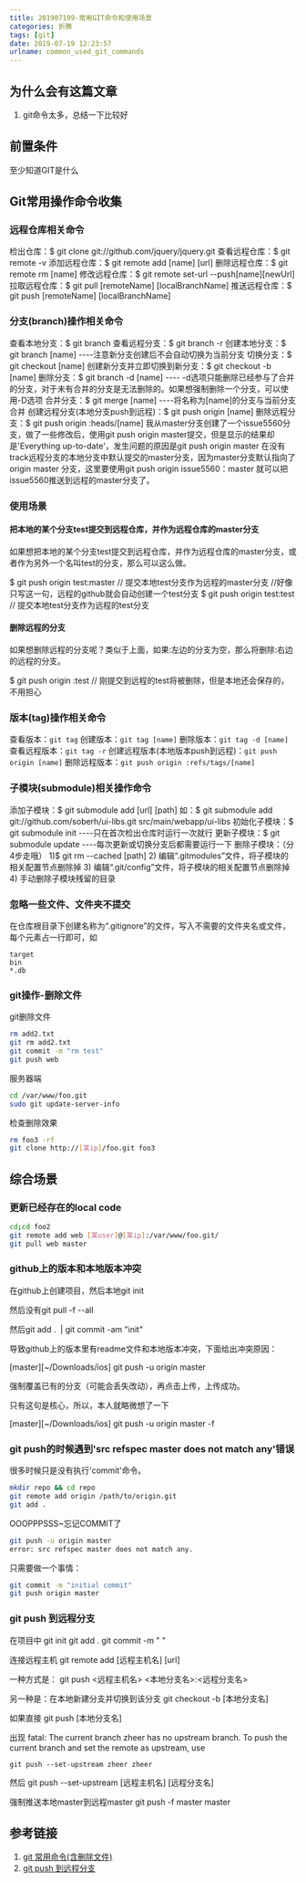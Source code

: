 ```yaml
---
title: 201907199-常用GIT命令和使用场景
categories: 折腾
tags: [git]
date: 2019-07-19 12:23:57
urlname: common_used_git_commands
---
```


## 为什么会有这篇文章

1. git命令太多，总结一下比较好

## 前置条件

至少知道GIT是什么

## Git常用操作命令收集

### 远程仓库相关命令

检出仓库：$ git clone git://github.com/jquery/jquery.git
查看远程仓库：$ git remote -v
添加远程仓库：$ git remote add [name] [url]
删除远程仓库：$ git remote rm [name]
修改远程仓库：$ git remote set-url --push[name][newUrl]
拉取远程仓库：$ git pull [remoteName] [localBranchName]
推送远程仓库：$ git push [remoteName] [localBranchName]
 
### 分支(branch)操作相关命令

查看本地分支：$ git branch
查看远程分支：$ git branch -r
创建本地分支：$ git branch [name] ----注意新分支创建后不会自动切换为当前分支
切换分支：$ git checkout [name]
创建新分支并立即切换到新分支：$ git checkout -b [name]
删除分支：$ git branch -d [name] ---- -d选项只能删除已经参与了合并的分支，对于未有合并的分支是无法删除的。如果想强制删除一个分支，可以使用-D选项
合并分支：$ git merge [name] ----将名称为[name]的分支与当前分支合并
创建远程分支(本地分支push到远程)：$ git push origin [name]
删除远程分支：$ git push origin :heads/[name]
我从master分支创建了一个issue5560分支，做了一些修改后，使用git push origin master提交，但是显示的结果却是'Everything up-to-date'，发生问题的原因是git push origin master 在没有track远程分支的本地分支中默认提交的master分支，因为master分支默认指向了origin master 分支，这里要使用git push origin issue5560：master 就可以把issue5560推送到远程的master分支了。

### 使用场景

#### 把本地的某个分支test提交到远程仓库，并作为远程仓库的master分支

如果想把本地的某个分支test提交到远程仓库，并作为远程仓库的master分支，或者作为另外一个名叫test的分支，那么可以这么做。

$ git push origin test:master         // 提交本地test分支作为远程的master分支 //好像只写这一句，远程的github就会自动创建一个test分支
$ git push origin test:test              // 提交本地test分支作为远程的test分支

#### 删除远程的分支

如果想删除远程的分支呢？类似于上面，如果:左边的分支为空，那么将删除:右边的远程的分支。

$ git push origin :test              // 刚提交到远程的test将被删除，但是本地还会保存的，不用担心

### 版本(tag)操作相关命令

查看版本：`git tag`
创建版本：`git tag [name]`
删除版本：`git tag -d [name]`
查看远程版本：`git tag -r`
创建远程版本(本地版本push到远程)：`git push origin [name]`
删除远程版本：`git push origin :refs/tags/[name]`
 
### 子模块(submodule)相关操作命令

添加子模块：$ git submodule add [url] [path]
如：$ git submodule add git://github.com/soberh/ui-libs.git src/main/webapp/ui-libs
初始化子模块：$ git submodule init ----只在首次检出仓库时运行一次就行
更新子模块：$ git submodule update ----每次更新或切换分支后都需要运行一下
删除子模块：（分4步走哦）
1)$ git rm --cached [path]
2) 编辑“.gitmodules”文件，将子模块的相关配置节点删除掉
3) 编辑“.git/config”文件，将子模块的相关配置节点删除掉
4) 手动删除子模块残留的目录
 
### 忽略一些文件、文件夹不提交

在仓库根目录下创建名称为“.gitignore”的文件，写入不需要的文件夹名或文件，每个元素占一行即可，如
``` accesslog
target
bin
*.db
```
 
### git操作-删除文件

git删除文件

``` bash
rm add2.txt
git rm add2.txt
git commit -m "rm test"
git push web
```

服务器端

``` bash
cd /var/www/foo.git
sudo git update-server-info
```

检查删除效果

``` bash
rm foo3 -rf
git clone http://[某ip]/foo.git foo3
```

## 综合场景 

### 更新已经存在的local code

``` bash
cd;cd foo2
git remote add web [某user]@[某ip]:/var/www/foo.git/
git pull web master
```

### github上的版本和本地版本冲突

在github上创建项目，然后本地git init

然后没有git pull -f --all

然后git add .  | git commit -am "init"

导致github上的版本里有readme文件和本地版本冲突，下面给出冲突原因：

[master][~/Downloads/ios] git push -u origin master

强制覆盖已有的分支（可能会丢失改动），再点击上传，上传成功。

只有这句是核心，所以，本人就略微想了一下

[master][~/Downloads/ios] git push -u origin master -f 

### git push的时候遇到'src refspec master does not match any'错误

很多时候只是没有执行'commit'命令。

``` bash
mkdir repo && cd repo
git remote add origin /path/to/origin.git
git add .
```

OOOPPPSSS~忘记COMMIT了

``` bash
git push -u origin master
error: src refspec master does not match any.
```

只需要做一个事情：

``` bash
git commit -m "initial commit"
git push origin master
```

### git push 到远程分支

在项目中
git init
git add .
git commit -m "  "
 

连接远程主机
git remote add [远程主机名] [url]

一种方式是：
 git push <远程主机名> <本地分支名>:<远程分支名>

另一种是：在本地新建分支并切换到该分支
git checkout -b [本地分支名]

如果直接
git push [本地分支名]

出现
fatal: The current branch zheer has no upstream branch.
To push the current branch and set the remote as upstream, use

    git push --set-upstream zheer zheer

然后
git push --set-upstream  [远程主机名] [远程分支名]

强制推送本地master到远程master
git push -f master master



## 参考链接

1. [git 常用命令(含删除文件)](https://www.cnblogs.com/springbarley/archive/2012/11/03/2752984.html)
2. [git push 到远程分支](https://www.jianshu.com/p/453a56923028)
